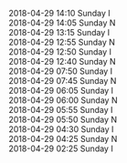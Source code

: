 2018-04-29 14:10 Sunday  I  
2018-04-29 14:05 Sunday  N  
2018-04-29 13:15 Sunday  I  
2018-04-29 12:55 Sunday  N  
2018-04-29 12:50 Sunday  I  
2018-04-29 12:40 Sunday  N  
2018-04-29 07:50 Sunday  I  
2018-04-29 07:45 Sunday  N  
2018-04-29 06:05 Sunday  I  
2018-04-29 06:00 Sunday  N  
2018-04-29 05:55 Sunday  I  
2018-04-29 05:50 Sunday  N  
2018-04-29 04:30 Sunday  I  
2018-04-29 04:25 Sunday  N  
2018-04-29 02:25 Sunday  I  

